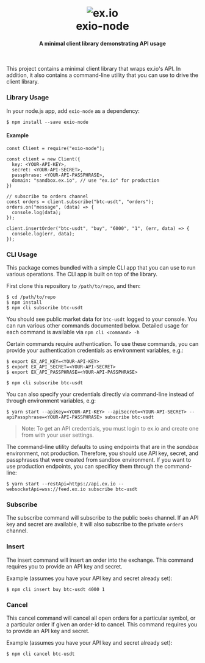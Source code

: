 <h1 align="center">
  <br>
  <img src="https://s3.amazonaws.com/sandbox-exio-static/email/email-header.png" alt="ex.io">
  <br>
  exio-node
</h1>

<h4 align="center">A minimal client library demonstrating API usage</h4>
<br>

This project contains a minimal client library that wraps ex.io's API. In addition, it also contains a command-line utility that you can use to drive the client library.

### Library Usage

In your node.js app, add `exio-node` as a dependency:

```
$ npm install --save exio-node
```

#### Example

```
const Client = require("exio-node");

const client = new Client({
  key: <YOUR-API-KEY>,
  secret: <YOUR-API-SECRET>,
  passphrase: <YOUR-API-PASSPHRASE>,
  domain: "sandbox.ex.io", // use "ex.io" for production
})

// subscribe to orders channel
const orders = client.subscribe("btc-usdt", "orders");
orders.on("message", (data) => {
  console.log(data);
});

client.insertOrder("btc-usdt", "buy", "6000", "1", (err, data) => {
  console.log(err, data);
});
```

### CLI Usage

This package comes bundled with a simple CLI app that you can use to run various operations. The CLI app is built on top of the library.

First clone this repository to `/path/to/repo`, and then:

```
$ cd /path/to/repo
$ npm install
$ npm cli subscribe btc-usdt
```

You should see public market data for `btc-usdt` logged to your console. You can run various other commands documented below. Detailed usage for each command is available via `npm cli <command> -h`

Certain commands require authentication. To use these commands, you can provide your authentication credentials as environment variables, e.g.:

```
$ export EX_API_KEY=<YOUR-API-KEY>
$ export EX_API_SECRET=<YOUR-API-SECRET>
$ export EX_API_PASSPHRASE=<YOUR-API-PASSPHRASE>

$ npm cli subscribe btc-usdt
```

You can also specify your credentials directly via command-line instead of through environment variables, e.g:

```
$ yarn start --apiKey=<YOUR-API-KEY> --apiSecret=<YOUR-API-SECRET> --apiPassphrase=<YOUR-API-PASSPHRASE> subscribe btc-usdt
```

> Note: To get an API credentials, you must login to ex.io and create one from with your user settings.

The command-line utility defaults to using endpoints that are in the _sandbox_ environment, not production. Therefore, you should use API key, secret, and passphrases that were created from sandbox environment. If you want to use production endpoints, you can specificy them through the command-line:

```
$ yarn start --restApi=https://api.ex.io --websocketApi=wss://feed.ex.io subscribe btc-usdt
```

### Subscribe

The subscribe command will subscribe to the public `books` channel. If an API key and secret are available, it will also subscribe to the private `orders` channel.

### Insert

The insert command will insert an order into the exchange. This command requires you to provide an API key and secret.

Example (assumes you have your API key and secret already set):

```
$ npm cli insert buy btc-usdt 4000 1
```

### Cancel

This cancel command will cancel all open orders for a particular symbol, or a particular order if given an order-id to cancel. This command requires you to provide an API key and secret.

Example (assumes you have your API key and secret already set):

```
$ npm cli cancel btc-usdt
```
